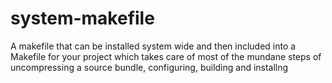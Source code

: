 system-makefile
===============

A makefile that can be installed system wide and then included into a Makefile for your project which takes care of most of the mundane steps of uncompressing a source bundle, configuring, building and installng
